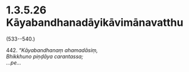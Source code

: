 # 1.3.5.26 Kāyabandhanadāyikāvimānavatthu

(533--540.)

442\. _“Kāyabandhanaṃ ahamadāsiṃ,_  
_Bhikkhuno piṇḍāya carantassa;_  
_…pe…_
